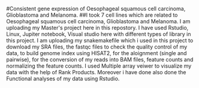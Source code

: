 #Consistent gene expression of Oesophageal squamous cell carcinoma, Glioblastoma and Melanoma.
##I took 7 cell lines which are related to Oesophageal squamous cell carcinoma, Glioblastoma and Melanoma. I am uploading my Master's project here in this repostory.
I have used Rstudio, Linux, Jupiter notebook, Visual studio here with different types of library in this project.
I am uploading my snakemakefile which i used in this project to download my SRA files, the fastqc files to check the quality control of my data, to build genome index using HISAT2, for the aloignment (single and pairwise), for the conversion of my reads into BAM files, feature counts and normalizing the feature counts.
I used Multiple array veiwer to visualize my data with the help of Rank Products. Moreover i have done also done the Functional analyses of my data using Rstudio.
